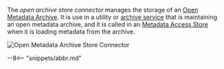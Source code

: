 <!-- SPDX-License-Identifier: CC-BY-4.0 -->
<!-- Copyright Contributors to the ODPi Egeria project. -->


The *open archive store connector* manages the storage of an [Open Metadata Archive](/egeria-docs/concepts/open-metadata-archive).  It is use in a utility or [archive service](/egeria-docs/concepts/archive-service) that is maintaining an open metadata archive, and it is called in an [Metadata Access Store](/egeria-docs/concepts/metadata-access-store) when it is loading metadata from the archive.

![Open Metadata Archive Store Connector](/egeria-docs/connectors/runtime/open-metadata-archive-store-connector.svg)

--8<-- "snippets/abbr.md"
